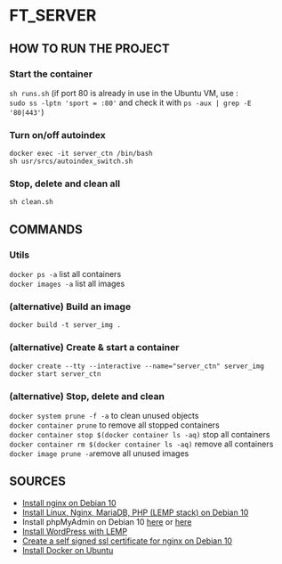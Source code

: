 # FT_SERVER

## HOW TO RUN THE PROJECT
### Start the container
`sh runs.sh`
(if port 80 is already in use in the Ubuntu VM, use : <br />
`sudo ss -lptn 'sport = :80'` and check it with `ps -aux | grep -E '80|443'`)

### Turn on/off autoindex
`docker exec -it server_ctn /bin/bash` <br />
`sh usr/srcs/autoindex_switch.sh`

### Stop, delete and clean all
`sh clean.sh`

## COMMANDS
### Utils
`docker ps -a` list all containers <br />
`docker images -a` list all images <br />

### (alternative) Build an image
`docker build -t server_img .`

### (alternative) Create & start a container
`docker create --tty --interactive --name="server_ctn" server_img` <br />
`docker start server_ctn`

### (alternative) Stop, delete and clean
`docker system prune -f -a` to clean unused objects <br />
`docker container prune` to remove all stopped containers <br />
`docker container stop $(docker container ls -aq)` stop all containers <br />
`docker container rm $(docker container ls -aq)` remove all containers <br />
`docker image prune -a`remove all unused images <br />

## SOURCES

* [Install nginx on Debian 10](https://www.digitalocean.com/community/tutorials/how-to-install-nginx-on-debian-10) <br />
* [Install Linux, Nginx, MariaDB, PHP (LEMP stack) on Debian 10](https://www.digitalocean.com/community/tutorials/how-to-install-linux-nginx-mariadb-php-lemp-stack-on-debian-10) <br />
* Install phpMyAdmin on Debian 10 [here](https://www.itzgeek.com/how-tos/linux/debian/how-to-install-phpmyadmin-with-nginx-on-debian-10.html) or [here](https://www.digitalocean.com/community/tutorials/how-to-install-phpmyadmin-from-source-debian-10) <br />
* [Install WordPress with LEMP](https://www.digitalocean.com/community/tutorials/how-to-install-wordpress-with-lemp-nginx-mariadb-and-php-on-debian-10) <br />
* [Create a self signed ssl certificate for nginx on Debian 10](https://www.digitalocean.com/community/tutorials/how-to-create-a-self-signed-ssl-certificate-for-nginx-on-debian-10) <br />
* [Install Docker on Ubuntu](https://www.digitalocean.com/community/tutorials/how-to-install-and-use-docker-on-ubuntu-18-04) <br />